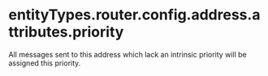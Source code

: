 # entityTypes.router.config.address.attributes.priority

All messages sent to this address which lack an intrinsic priority will be assigned this priority.


